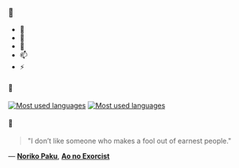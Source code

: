 ### 👋

- 🔭
- 🌱
- 💬
- 📫
- ⚡

#### 🧏

[![Most used languages](https://github-readme-stats-aynah.vercel.app/api/top-langs/?username=aynh&theme=solarized-dark&langs_count=6&layout=compact&hide_title=true)](https://github.com/anuraghazra/github-readme-stats#gh-dark-mode-only)
[![Most used languages](https://github-readme-stats-aynah.vercel.app/api/top-langs/?username=aynh&theme=solarized-light&langs_count=6&layout=compact&hide_title=true)](https://github.com/anuraghazra/github-readme-stats#gh-light-mode-only)

#### 💬

> "I don’t like someone who makes a fool out of earnest people."

&mdash; [**Noriko Paku**](https://myanimelist.net/character.php?q=Noriko%20Paku&cat=character), [**Ao no Exorcist**](https://myanimelist.net/search/all?q=Ao%20no%20Exorcist&cat=all)
